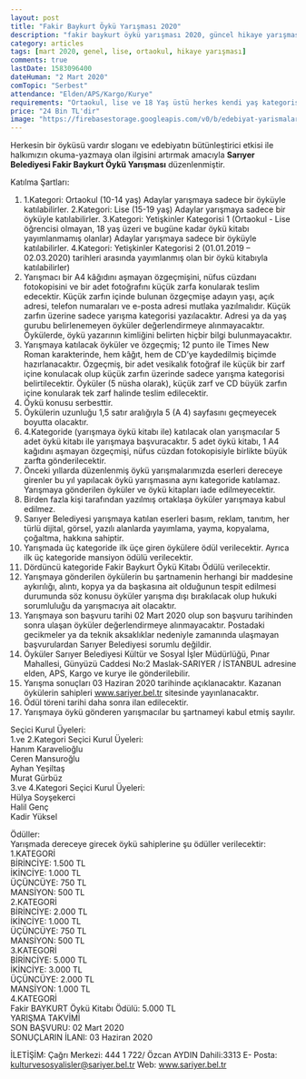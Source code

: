 ```yaml
---
layout: post
title: "Fakir Baykurt Öykü Yarışması 2020"
description: "fakir baykurt öykü yarışması 2020, güncel hikaye yarışması 2020, hikaye yarışmaları, öykü yarışmaları, para ödüllü yarışmalar"
category: articles
tags: [mart 2020, genel, lise, ortaokul, hikaye yarışması]
comments: true
lastDate: 1583096400
dateHuman: "2 Mart 2020"
comTopic: "Serbest"
attendance: "Elden/APS/Kargo/Kurye"
requirements: "Ortaokul, lise ve 18 Yaş üstü herkes kendi yaş kategorisindeki yarışmaya katılabilir"
price: "24 Bin TL'dir"
image: "https://firebasestorage.googleapis.com/v0/b/edebiyat-yarismalari.appspot.com/o/fakir-baykurt-oyku-yarismasi-2020.jpg?alt=media&token=40a6d4f6-7711-48b7-bb3a-d31a1fa37cb0"
---
```


Herkesin bir öyküsü vardır sloganı ve edebiyatın bütünleştirici etkisi ile halkımızın okuma-yazmaya olan ilgisini artırmak amacıyla **Sarıyer Belediyesi Fakir Baykurt Öykü Yarışması** düzenlenmiştir.

Katılma Şartları:  
1. 1.Kategori: Ortaokul (10-14 yaş) Adaylar yarışmaya sadece bir öyküyle katılabilirler.
2.Kategori: Lise (15-19 yaş) Adaylar yarışmaya sadece bir öyküyle katılabilirler.
3.Kategori: Yetişkinler Kategorisi 1 (Ortaokul - Lise öğrencisi olmayan, 18 yaş üzeri ve bugüne kadar öykü kitabı yayımlanmamış olanlar) Adaylar yarışmaya sadece bir öyküyle katılabilirler.
4.Kategori: Yetişkinler Kategorisi 2 (01.01.2019 – 02.03.2020) tarihleri arasında yayımlanmış olan bir öykü kitabıyla katılabilirler)
2. Yarışmacı bir A4 kâğıdını aşmayan özgeçmişini, nüfus cüzdanı fotokopisini ve bir adet fotoğrafını küçük zarfa konularak teslim edecektir. Küçük zarfın içinde bulunan özgeçmişe adayın yaşı, açık adresi, telefon numaraları ve e-posta adresi mutlaka yazılmalıdır. Küçük zarfın üzerine sadece yarışma kategorisi yazılacaktır. Adresi ya da yaş gurubu belirlenemeyen öyküler değerlendirmeye alınmayacaktır. Öykülerde, öykü yazarının kimliğini belirten hiçbir bilgi bulunmayacaktır.
3. Yarışmaya katılacak öyküler ve özgeçmiş; 12 punto ile Times New Roman karakterinde, hem kâğıt, hem de CD’ye kaydedilmiş biçimde hazırlanacaktır. Özgeçmiş, bir adet vesikalık fotoğraf ile küçük bir zarf içine konulacak olup küçük zarfın üzerinde sadece yarışma kategorisi belirtilecektir. Öyküler (5 nüsha olarak), küçük zarf ve CD büyük zarfın içine konularak tek zarf halinde teslim edilecektir.
4. Öykü konusu serbesttir.
5. Öykülerin uzunluğu 1,5 satır aralığıyla 5 (A 4) sayfasını geçmeyecek boyutta olacaktır.
6. 4.Kategoride (yarışmaya öykü kitabı ile) katılacak olan yarışmacılar 5 adet öykü kitabı ile yarışmaya başvuracaktır. 5 adet öykü kitabı, 1 A4 kağıdını aşmayan özgeçmişi, nüfus cüzdan fotokopisiyle birlikte büyük zarfta gönderilecektir.
8. Önceki yıllarda düzenlenmiş öykü yarışmalarımızda eserleri dereceye girenler bu yıl yapılacak öykü yarışmasına aynı kategoride katılamaz. Yarışmaya gönderilen öyküler ve öykü kitapları iade edilmeyecektir.
9. Birden fazla kişi tarafından yazılmış ortaklaşa öyküler yarışmaya kabul edilmez.
10. Sarıyer Belediyesi yarışmaya katılan eserleri basım, reklam, tanıtım, her türlü dijital, görsel, yazılı alanlarda yayımlama, yayma, kopyalama, çoğaltma, hakkına sahiptir.
11. Yarışmada üç kategoride ilk üçe giren öykülere ödül verilecektir. Ayrıca ilk üç kategoride mansiyon ödülü verilecektir.
12. Dördüncü kategoride Fakir Baykurt Öykü Kitabı Ödülü verilecektir.
13. Yarışmaya gönderilen öykülerin bu şartnamenin herhangi bir maddesine aykırılığı, alıntı, kopya ya da başkasına ait olduğunun tespit edilmesi durumunda söz konusu öyküler yarışma dışı bırakılacak olup hukuki sorumluluğu da yarışmacıya ait olacaktır.
14. Yarışmaya son başvuru tarihi 02 Mart 2020 olup son başvuru tarihinden sonra ulaşan öyküler değerlendirmeye alınmayacaktır. Postadaki gecikmeler ya da teknik aksaklıklar nedeniyle zamanında ulaşmayan başvurulardan Sarıyer Belediyesi sorumlu değildir.
15. Öyküler Sarıyer Belediyesi Kültür ve Sosyal İşler Müdürlüğü, Pınar Mahallesi, Günyüzü Caddesi No:2 Maslak-SARIYER / İSTANBUL adresine elden, APS, Kargo ve kurye ile gönderilebilir.
16. Yarışma sonuçları 03 Haziran 2020 tarihinde açıklanacaktır. Kazanan öykülerin sahipleri www.sariyer.bel.tr sitesinde yayınlanacaktır.
17. Ödül töreni tarihi daha sonra ilan edilecektir.
18. Yarışmaya öykü gönderen yarışmacılar bu şartnameyi kabul etmiş sayılır.

Seçici Kurul Üyeleri:  
1.ve 2.Kategori Seçici Kurul Üyeleri:  
Hanım Karavelioğlu  
Ceren Mansuroğlu  
Ayhan Yeşiltaş  
Murat Gürbüz  
3.ve 4.Kategori Seçici Kurul Üyeleri:  
Hülya Soyşekerci  
Halil Genç  
Kadir Yüksel  

Ödüller:  
Yarışmada dereceye girecek öykü sahiplerine şu ödüller verilecektir:  
1.KATEGORİ  
BİRİNCİYE: 1.500 TL  
İKİNCİYE: 1.000 TL  
ÜÇÜNCÜYE: 750 TL  
MANSİYON: 500 TL  
2.KATEGORİ  
BİRİNCİYE: 2.000 TL  
İKİNCİYE: 1.000 TL  
ÜÇÜNCÜYE: 750 TL  
MANSİYON: 500 TL  
3.KATEGORİ  
BİRİNCİYE: 5.000 TL  
İKİNCİYE: 3.000 TL  
ÜÇÜNCÜYE: 2.000 TL  
MANSİYON: 1.000 TL  
4.KATEGORİ  
Fakir BAYKURT Öykü Kitabı Ödülü: 5.000 TL  
YARIŞMA TAKVİMİ  
SON BAŞVURU: 02 Mart 2020  
SONUÇLARIN İLANI: 03 Haziran 2020  

İLETİŞİM: Çağrı Merkezi: 444 1 722/ Özcan AYDIN Dahili:3313
E- Posta: kulturvesosyalisler@sariyer.bel.tr Web: www.sariyer.bel.tr